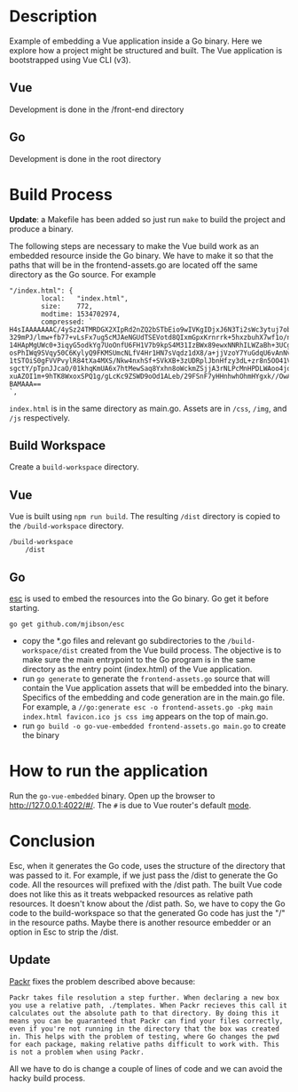 # Description

Example of embedding a Vue application inside a Go binary. Here we explore how a project might be structured and built. The Vue application is bootstrapped using Vue CLI (v3).

## Vue

Development is done in the /front-end directory

## Go

Development is done in the root directory

# Build Process

**Update**: a Makefile has been added so just run `make` to build the project and produce a binary.

The following steps are necessary to make the Vue build work as an embedded resource inside the Go binary. We have to make it so that the paths that will be in the frontend-assets.go are located off the same directory as the Go source. For example

```
"/index.html": {
		local:   "index.html",
		size:    772,
		modtime: 1534702974,
		compressed: `
H4sIAAAAAAAC/4ySz24TMRDGX2XIpRd2nZQ2bSTbEio9wIVKgIDjxJ6N3Ti2sWc3ytuj7ob0jwD1YmnG
329mPJ/lmw+fb77+vLsFx7ug5cMJAeNGUdTSEVotd8QIxmGpxKrnrrk+5hxzbuhX7wf1o/n2vrlJu4zs
14HApMgUWc0+3iqyG5odkYg7UoOnfU6FH1V7b9kpS4M31IzBWx89ewxNNRhILWZaBh+3UCgob1IEV6hT
osPhIWq9SVqy50C6KylyQ9FKMSUmcNLfV4Hr1HN7sVqdz1dX8/a+jjVzoY7YuGdqU6vAnNvl4vxisbjC
1tSTOiS0gFVVPvylR84tXa4MXS/Nkw4nxhSf+SVkXB+3zUDRplJbnHfzy3dL+zr8n5OO41VHxFqKyc91
sgctY/pTpnJJcaO/01khqKmUA6x7htMewSaq8Yxhn8oWckmZSjjA3rNLPcMnHPDLWAoo4jqQbeEuEFY6
xuAZOI1m+9hTK8WxoxSPQ1g/gLcKc9ZSWD9oOd1ALeb/29FSnF7yHHnhwhOhmHYgxk//OwAA///aDgFu
BAMAAA==
`,
```

`index.html` is in the same directory as main.go. Assets are in `/css`, `/img`, and `/js` respectively.

## Build Workspace

Create a `build-workspace` directory.

## Vue

Vue is built using `npm run build`. The resulting `/dist` directory is copied to the `/build-workspace` directory.

```
/build-workspace
    /dist
```

## Go

[esc](https://github.com/mjibson/esc) is used to embed the resources into the Go binary. Go get it before starting.

```
go get github.com/mjibson/esc
```

-   copy the \*.go files and relevant go subdirectories to the `/build-workspace/dist` created from the Vue build process. The objective is to make sure the main entrypoint to the Go program is in the same directory as the entry point (index.html) of the Vue application.
-   run `go generate` to generate the `frontend-assets.go` source that will contain the Vue application assets that will be embedded into the binary. Specifics of the embedding and code generation are in the main.go file. For example, a `//go:generate esc -o frontend-assets.go -pkg main index.html favicon.ico js css img` appears on the top of main.go.
-   run `go build -o go-vue-embedded frontend-assets.go main.go` to create the binary

# How to run the application

Run the `go-vue-embedded` binary. Open up the browser to http://127.0.0.1:4022/#/. The `#` is due to Vue router's default [mode](https://router.vuejs.org/guide/essentials/history-mode.html).

# Conclusion

Esc, when it generates the Go code, uses the structure of the directory that was passed to it. For example, if we just pass the /dist to generate the Go code. All the resources will prefixed with the /dist path. The built Vue code does not like this as it treats webpacked resources as relative path resources. It doesn't know about the /dist path. So, we have to copy the Go code to the build-workspace so that the generated Go code has just the "/" in the resource paths. Maybe there is another resource embedder or an option in Esc to strip the /dist.

## Update

[Packr](https://github.com/gobuffalo/packr) fixes the problem described above because:

```
Packr takes file resolution a step further. When declaring a new box you use a relative path, ./templates. When Packr recieves this call it calculates out the absolute path to that directory. By doing this it means you can be guaranteed that Packr can find your files correctly, even if you're not running in the directory that the box was created in. This helps with the problem of testing, where Go changes the pwd for each package, making relative paths difficult to work with. This is not a problem when using Packr.
```

All we have to do is change a couple of lines of code and we can avoid the hacky build process.
